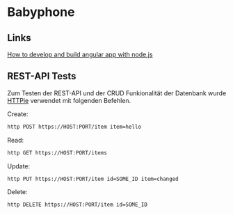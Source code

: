 # Babyphone

## Links

[How to develop and build angular app with node.js](https://medium.com/bb-tutorials-and-thoughts/how-to-develop-and-build-angular-app-with-nodejs-e24c40444421)

## REST-API Tests

Zum Testen der REST-API und der CRUD Funkionalität der Datenbank 
wurde [HTTPie](https://httpie.org) verwendet mit folgenden Befehlen.

Create:

```sh
http POST https://HOST:PORT/item item=hello
```

Read:

```sh
http GET https://HOST:PORT/items
```

Update:

```sh
http PUT https://HOST:PORT/item id=SOME_ID item=changed
```

Delete:

```sh
http DELETE https://HOST:PORT/item id=SOME_ID
```
